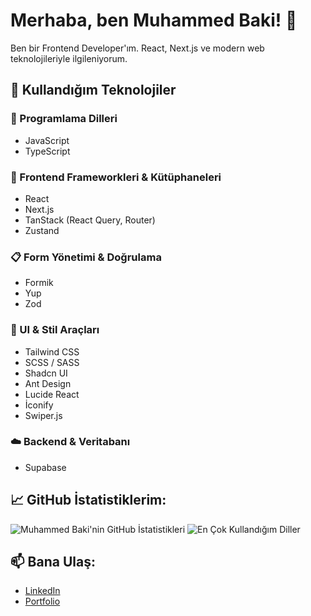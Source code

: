 # Merhaba, ben Muhammed Baki! 👋

Ben bir Frontend Developer'ım. React, Next.js ve modern web teknolojileriyle ilgileniyorum.

## 🚀 Kullandığım Teknolojiler

### 🧠 Programlama Dilleri
- JavaScript
- TypeScript

### 🧩 Frontend Frameworkleri & Kütüphaneleri
- React
- Next.js
- TanStack (React Query, Router)
- Zustand

### 📋 Form Yönetimi & Doğrulama
- Formik
- Yup
- Zod

### 🎨 UI & Stil Araçları
- Tailwind CSS
- SCSS / SASS
- Shadcn UI
- Ant Design
- Lucide React
- İconify
- Swiper.js

### ☁️ Backend & Veritabanı
- Supabase



## 📈 GitHub İstatistiklerim:
![Muhammed Baki'nin GitHub İstatistikleri](https://github-readme-stats.vercel.app/api?username=MuhammedBaki99&show_icons=true&theme=tokyonight)
![En Çok Kullandığım Diller](https://github-readme-stats.vercel.app/api/top-langs/?username=MuhammedBaki99&layout=compact&theme=tokyonight)


## 📫 Bana Ulaş:
- [LinkedIn](https://www.linkedin.com/in/muhammed-baki-%C3%A7a%C4%9Flayan-a2110128b/)
- [Portfolio](https://www.muhammedbakicaglayan.com.tr)

